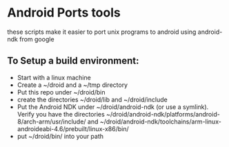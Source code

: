 Android Ports tools
===================

these scripts make it easier to port unix programs to android using android-ndk from google


To Setup a build environment:
-----------------------------

* Start with a linux machine
* Create a ~/droid and a ~/tmp directory
* Put this repo under ~/droid/bin
* create the directories ~/droid/lib and ~/droid/include
* Put the Android NDK under ~/droid/android-ndk (or use a symlink). Verify you have the directories ~/droid/android-ndk/platforms/android-8/arch-arm/usr/include/ and ~/droid/android-ndk/toolchains/arm-linux-androideabi-4.6/prebuilt/linux-x86/bin/
* put ~/droid/bin/ into your path
